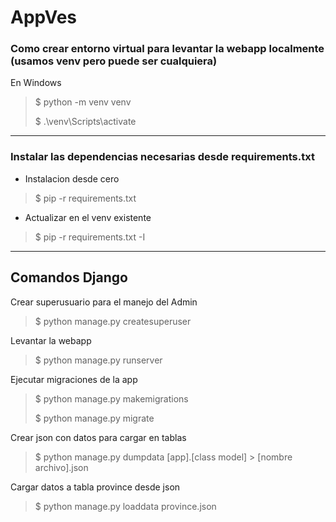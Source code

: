 # AppVes

### Como crear entorno virtual para levantar la webapp localmente (usamos venv pero puede ser cualquiera)

En Windows

> $ python -m venv venv
>
> $ .\venv\Scripts\activate

---

### Instalar las dependencias necesarias desde requirements.txt

- Instalacion desde cero

> $ pip -r requirements.txt

- Actualizar en el venv existente

> $ pip -r requirements.txt -I

---

## Comandos Django

Crear superusuario para el manejo del Admin

> $ python manage.py createsuperuser

Levantar la webapp

> $ python manage.py runserver

Ejecutar migraciones de la app

> $ python manage.py makemigrations
>
> $ python manage.py migrate

Crear json con datos para cargar en tablas

> $ python manage.py dumpdata [app].[class model] > [nombre archivo].json

Cargar datos a tabla province desde json

> $ python manage.py loaddata province.json
